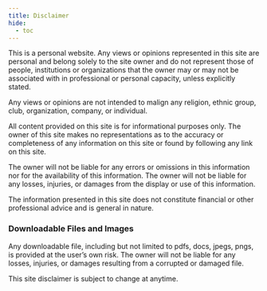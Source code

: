 ```yaml
---
title: Disclaimer
hide:
  - toc
---
```

This is a personal website. Any views or opinions represented in this site are personal and belong solely to the site 
owner and do not represent those of people, institutions or organizations that the owner may or may not be associated
with in professional or personal capacity, unless explicitly stated.

Any views or opinions are not intended to malign any religion, ethnic group, club, organization, company, or individual.

All content provided on this site is for informational purposes only. The owner of this site makes no representations
as to the accuracy or completeness of any information on this site or found by following any link on this site.

The owner will not be liable for any errors or omissions in this information nor for the availability of this
information. The owner will not be liable for any losses, injuries, or damages from the display or use of this
information.

The information presented in this site does not constitute financial or other professional advice and is general
in nature.

### Downloadable Files and Images

Any downloadable file, including but not limited to pdfs, docs, jpegs, pngs, is provided at the user’s own risk.
The owner will not be liable for any losses, injuries, or damages resulting from a corrupted or damaged file.

<!--
# Comments

Comments are welcome. However, the site owner reserves the right to edit or delete any comments submitted to this
site without notice due to :

- Comments deemed to be spam or questionable spam.

- Comments including profanity.

- Comments containing language or concepts that could be deemed offensive.

- Comments containing hate speech, credible threats, or direct attacks on an individual or group.

The site owner is not responsible for the content in comments.
-->

This site disclaimer is subject to change at anytime.

